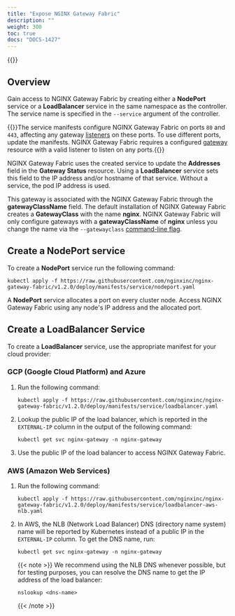 ```yaml
---
title: "Expose NGINX Gateway Fabric"
description: ""
weight: 300
toc: true
docs: "DOCS-1427"
---
```


{{<custom-styles>}}

## Overview

Gain access to NGINX Gateway Fabric by creating either a **NodePort** service or a **LoadBalancer** service in the same namespace as the controller. The service name is specified in the `--service` argument of the controller.

{{<important>}}The service manifests configure NGINX Gateway Fabric on ports `80` and `443`, affecting any gateway [listeners](https://gateway-api.sigs.k8s.io/references/spec/#gateway.networking.k8s.io/v1.Listener) on these ports. To use different ports, update the manifests. NGINX Gateway Fabric requires a configured [gateway](https://gateway-api.sigs.k8s.io/api-types/gateway/#gateway) resource with a valid listener to listen on any ports.{{</important>}}

NGINX Gateway Fabric uses the created service to update the **Addresses** field in the **Gateway Status** resource. Using a **LoadBalancer** service sets this field to the IP address and/or hostname of that service. Without a service, the pod IP address is used.

This gateway is associated with the NGINX Gateway Fabric through the **gatewayClassName** field. The default installation of NGINX Gateway Fabric creates a **GatewayClass** with the name **nginx**. NGINX Gateway Fabric will only configure gateways with a **gatewayClassName** of **nginx** unless you change the name via the `--gatewayclass` [command-line flag](/docs/cli-help.md#static-mode).

## Create a NodePort service

To create a **NodePort** service run the following command:

```shell
kubectl apply -f https://raw.githubusercontent.com/nginxinc/nginx-gateway-fabric/v1.2.0/deploy/manifests/service/nodeport.yaml
```

A **NodePort** service allocates a port on every cluster node. Access NGINX Gateway Fabric using any node's IP address and the allocated port.

## Create a LoadBalancer Service

To create a **LoadBalancer** service, use the appropriate manifest for your cloud provider:

### GCP (Google Cloud Platform) and Azure

1. Run the following command:

   ```shell
   kubectl apply -f https://raw.githubusercontent.com/nginxinc/nginx-gateway-fabric/v1.2.0/deploy/manifests/service/loadbalancer.yaml
   ```

2. Lookup the public IP of the load balancer, which is reported in the `EXTERNAL-IP` column in the output of the following command:

   ```shell
   kubectl get svc nginx-gateway -n nginx-gateway
   ```

3. Use the public IP of the load balancer to access NGINX Gateway Fabric.

### AWS (Amazon Web Services)

1. Run the following command:

   ```shell
   kubectl apply -f https://raw.githubusercontent.com/nginxinc/nginx-gateway-fabric/v1.2.0/deploy/manifests/service/loadbalancer-aws-nlb.yaml
   ```

2. In AWS, the NLB (Network Load Balancer) DNS (directory name system) name will be reported by Kubernetes instead of a public IP in the `EXTERNAL-IP` column. To get the DNS name, run:

   ```shell
   kubectl get svc nginx-gateway -n nginx-gateway
   ```

   {{< note >}} We recommend using the NLB DNS whenever possible, but for testing purposes, you can resolve the DNS name to get the IP address of the load balancer:

   ```shell
   nslookup <dns-name>
   ```

   {{< /note >}}
